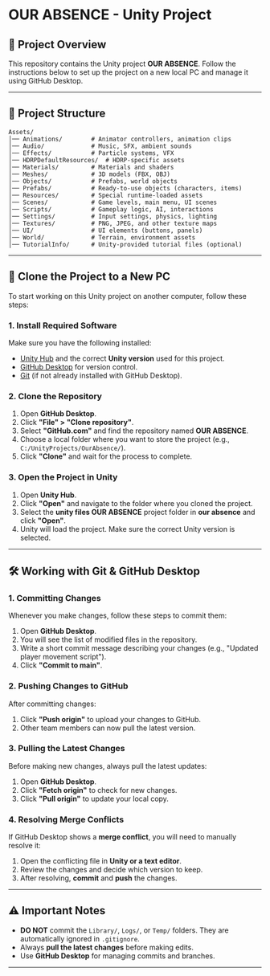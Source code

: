 # OUR ABSENCE - Unity Project

## 📌 Project Overview

This repository contains the Unity project **OUR ABSENCE**. Follow the instructions below to set up the project on a new local PC and manage it using GitHub Desktop.

---

## 📝 Project Structure

```
Assets/
│── Animations/        # Animator controllers, animation clips
│── Audio/             # Music, SFX, ambient sounds
│── Effects/           # Particle systems, VFX
│── HDRPDefaultResources/  # HDRP-specific assets
│── Materials/         # Materials and shaders
│── Meshes/            # 3D models (FBX, OBJ)
│── Objects/           # Prefabs, world objects
│── Prefabs/           # Ready-to-use objects (characters, items)
│── Resources/         # Special runtime-loaded assets
│── Scenes/            # Game levels, main menu, UI scenes
│── Scripts/           # Gameplay logic, AI, interactions
│── Settings/          # Input settings, physics, lighting
│── Textures/          # PNG, JPEG, and other texture maps
│── UI/                # UI elements (buttons, panels)
│── World/             # Terrain, environment assets
│── TutorialInfo/      # Unity-provided tutorial files (optional)
```

---

## 💞 Clone the Project to a New PC

To start working on this Unity project on another computer, follow these steps:

### **1. Install Required Software**

Make sure you have the following installed:

- [Unity Hub](https://unity.com/) and the correct **Unity version** used for this project.
- [GitHub Desktop](https://desktop.github.com/) for version control.
- [Git](https://git-scm.com/) (if not already installed with GitHub Desktop).

### **2. Clone the Repository**

1. Open **GitHub Desktop**.
2. Click **"File" > "Clone repository"**.
3. Select **"GitHub.com"** and find the repository named **OUR ABSENCE**.
4. Choose a local folder where you want to store the project (e.g., `C:/UnityProjects/OurAbsence/`).
5. Click **"Clone"** and wait for the process to complete.

### **3. Open the Project in Unity**

1. Open **Unity Hub**.
2. Click **"Open"** and navigate to the folder where you cloned the project.
3. Select the **unity files OUR ABSENCE** project folder in **our absence** and click **"Open"**.
4. Unity will load the project. Make sure the correct Unity version is selected.

---

## 🛠 Working with Git & GitHub Desktop

### **1. Committing Changes**

Whenever you make changes, follow these steps to commit them:

1. Open **GitHub Desktop**.
2. You will see the list of modified files in the repository.
3. Write a short commit message describing your changes (e.g., "Updated player movement script").
4. Click **"Commit to main"**.

### **2. Pushing Changes to GitHub**

After committing changes:

1. Click **"Push origin"** to upload your changes to GitHub.
2. Other team members can now pull the latest version.

### **3. Pulling the Latest Changes**

Before making new changes, always pull the latest updates:

1. Open **GitHub Desktop**.
2. Click **"Fetch origin"** to check for new changes.
3. Click **"Pull origin"** to update your local copy.

### **4. Resolving Merge Conflicts**

If GitHub Desktop shows a **merge conflict**, you will need to manually resolve it:

1. Open the conflicting file in **Unity or a text editor**.
2. Review the changes and decide which version to keep.
3. After resolving, **commit** and **push** the changes.

---

## ⚠ Important Notes

- **DO NOT** commit the `Library/`, `Logs/`, or `Temp/` folders. They are automatically ignored in `.gitignore`.
- Always **pull the latest changes** before making edits.
- Use **GitHub Desktop** for managing commits and branches.

---
